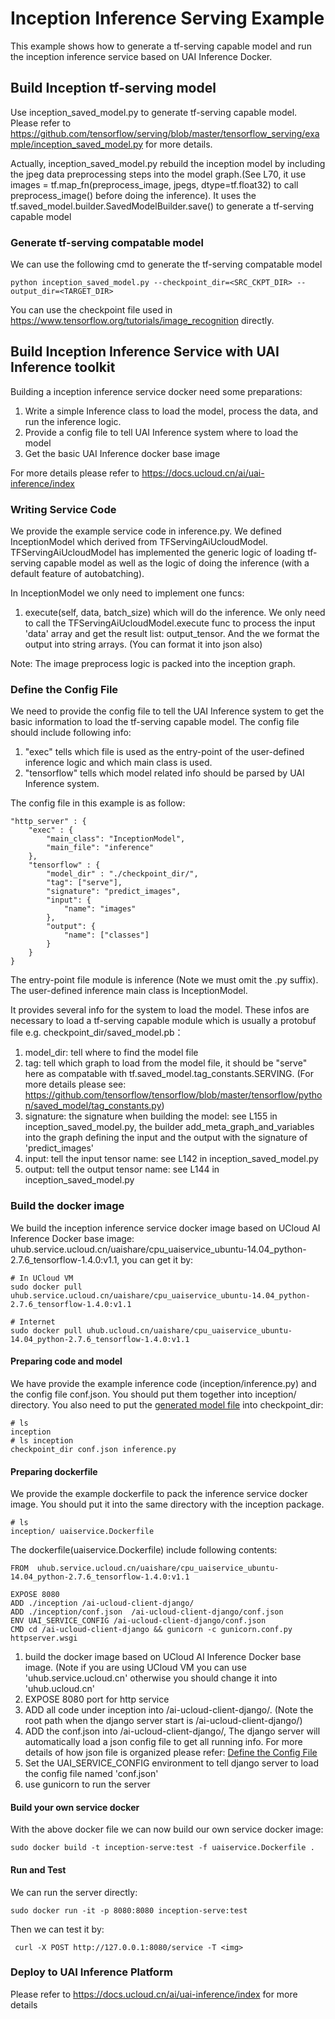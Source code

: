 # Inception Inference Serving Example
This example shows how to generate a tf-serving capable model and run the inception inference service based on UAI Inference Docker.

## Build Inception tf-serving model
Use inception_saved_model.py to generate tf-serving capable model. Please refer to https://github.com/tensorflow/serving/blob/master/tensorflow_serving/example/inception_saved_model.py for more details.

Actually, inception_saved_model.py rebuild the inception model by including the jpeg data preprocessing steps into the model graph.(See L70, it use images = tf.map_fn(preprocess_image, jpegs, dtype=tf.float32) to call preprocess_image() before doing the inference). It uses the tf.saved_model.builder.SavedModelBuilder.save() to generate a tf-serving capable model

### Generate tf-serving compatable model
We can use the following cmd to generate the tf-serving compatable model

    python inception_saved_model.py --checkpoint_dir=<SRC_CKPT_DIR> --output_dir=<TARGET_DIR>
    
You can use the checkpoint file used in https://www.tensorflow.org/tutorials/image_recognition directly.

## Build Inception Inference Service with UAI Inference toolkit
Building a inception inference service docker need some preparations:

1. Write a simple Inference class to load the model, process the data, and run the inference logic.
2. Provide a config file to tell UAI Inference system where to load the model
3. Get the basic UAI Inference docker base image

For more details please refer to https://docs.ucloud.cn/ai/uai-inference/index

### Writing Service Code
We provide the example service code in inference.py. We defined InceptionModel which derived from TFServingAiUcloudModel. TFServingAiUcloudModel has implemented the generic logic of loading tf-serving capable model as well as the logic of doing the inference (with a default feature of autobatching).

In InceptionModel we only need to implement one funcs:

1. execute(self, data, batch_size) which will do the inference. We only need to call the TFServingAiUcloudModel.execute func to process the input 'data' array and get the result list: output_tensor. And the we format the output into string arrays. (You can format it into json also)

Note: The image preprocess logic is packed into the inception graph.

### Define the Config File
We need to provide the config file to tell the UAI Inference system to get the basic information to load the tf-serving capable model. The config file should include following info:

1. "exec" tells which file is used as the entry-point of the user-defined inference logic and which main class is used. 
2. "tensorflow" tells which model related info should be parsed by UAI Inference system.

The config file in this example is as follow:

    "http_server" : {
        "exec" : {
            "main_class": "InceptionModel",
            "main_file": "inference"
        },
        "tensorflow" : {
            "model_dir" : "./checkpoint_dir/",
            "tag": ["serve"],
            "signature": "predict_images",
            "input": {
                "name": "images"
            },
            "output": {
                "name": ["classes"]
            }
        }
    }
    
The entry-point file module is inference (Note we must omit the .py suffix). The user-defined inference main class is InceptionModel.

It provides several info for the system to load the model. These infos are necessary to load a tf-serving capable module which is usually a protobuf file e.g. checkpoint_dir/saved_model.pb：

1. model_dir: tell where to find the model file
2. tag: tell which graph to load from the model file, it should be "serve" here as compatable with tf.saved_model.tag_constants.SERVING. (For more details please see: https://github.com/tensorflow/tensorflow/blob/master/tensorflow/python/saved_model/tag_constants.py)
3. signature: the signature when building the model: see L155 in inception_saved_model.py, the builder add_meta_graph_and_variables into the graph defining the input and the output with the signature of 'predict_images'
4. input: tell the input tensor name: see L142 in inception_saved_model.py
5. output: tell the output tensor name: see L144 in inception_saved_model.py

### Build the docker image
We build the inception inference service docker image based on UCloud AI Inference Docker base image: uhub.service.ucloud.cn/uaishare/cpu_uaiservice_ubuntu-14.04_python-2.7.6_tensorflow-1.4.0:v1.1, you can get it by:

    # In UCloud VM
    sudo docker pull uhub.service.ucloud.cn/uaishare/cpu_uaiservice_ubuntu-14.04_python-2.7.6_tensorflow-1.4.0:v1.1
    
    # Internet
    sudo docker pull uhub.ucloud.cn/uaishare/cpu_uaiservice_ubuntu-14.04_python-2.7.6_tensorflow-1.4.0:v1.1
    
#### Preparing code and model
We have provide the example inference code (inception/inference.py) and the config file conf.json. You should put them together into inception/ directory. You also need to put the [generated model file](#build-inception-tf-serving-model) into checkpoint_dir:

    # ls
    inception
    # ls inception
    checkpoint_dir conf.json inference.py

#### Preparing dockerfile
We provide the example dockerfile to pack the inference service docker image. You should put it into the same directory with the inception package.

	# ls
	inception/ uaiservice.Dockerfile
	
The dockerfile(uaiservice.Dockerfile) include following contents:

    FROM  uhub.service.ucloud.cn/uaishare/cpu_uaiservice_ubuntu-14.04_python-2.7.6_tensorflow-1.4.0:v1.1

    EXPOSE 8080
    ADD ./inception /ai-ucloud-client-django/
    ADD ./inception/conf.json  /ai-ucloud-client-django/conf.json
    ENV UAI_SERVICE_CONFIG /ai-ucloud-client-django/conf.json
    CMD cd /ai-ucloud-client-django && gunicorn -c gunicorn.conf.py httpserver.wsgi

1. build the docker image based on UCloud AI Inference Docker base image. (Note if you are using UCloud VM you can use 'uhub.service.ucloud.cn' otherwise you should change it into 'uhub.ucloud.cn'
2. EXPOSE 8080 port for http service
3. ADD all code under inception into /ai-ucloud-client-django/. (Note the root path when the django server start is /ai-ucloud-client-django/)
4. ADD the conf.json into /ai-ucloud-client-django/, The django server will automatically load a json config file to get all running info. For more details of how json file is organized please refer: [Define the Config File](###define-the-config-file)
5. Set the UAI_SERVICE_CONFIG environment to tell django server to load the config file named 'conf.json'
6. use gunicorn to run the server

#### Build your own service docker
With the above docker file we can now build our own service docker image:

    sudo docker build -t inception-serve:test -f uaiservice.Dockerfile .

#### Run and Test
We can run the server directly:

    sudo docker run -it -p 8080:8080 inception-serve:test
    
Then we can test it by:

     curl -X POST http://127.0.0.1:8080/service -T <img>

### Deploy to UAI Inference Platform
Please refer to https://docs.ucloud.cn/ai/uai-inference/index for more details
